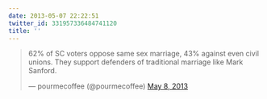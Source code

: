 ```yaml
---
date: 2013-05-07 22:22:51
twitter_id: 331957336484741120
title: ''
---
```


<blockquote class="twitter-tweet"><p lang="en" dir="ltr">62% of SC voters oppose same sex marriage, 43% against even civil unions. They support defenders of traditional marriage like Mark Sanford.</p>&mdash; pourmecoffee (@pourmecoffee) <a href="https://twitter.com/pourmecoffee/status/331932531056332800?ref_src=twsrc%5Etfw">May 8, 2013</a></blockquote>
<script async src="https://platform.twitter.com/widgets.js" charset="utf-8"></script>
